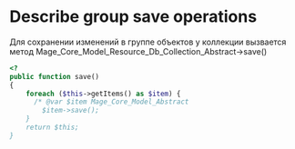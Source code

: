 # Describe group save operations

Для сохранении изменений в группе объектов у коллекции вызвается метод Mage_Core_Model_Resource_Db_Collection_Abstract->save()

```php
<?
public function save()
{
    foreach ($this->getItems() as $item) {
      /* @var $item Mage_Core_Model_Abstract
        $item->save();
    }
    return $this;
}
```
